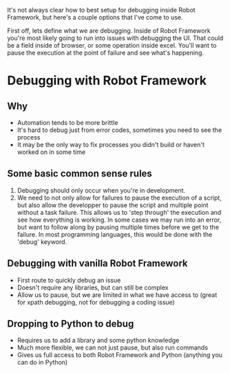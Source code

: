 It's not always clear how to best setup for debugging inside Robot Framework, but here's a couple options that I've come to use.

First off, lets define what we are debugging. Inside of Robot Framework you're most likely going to run into issues with debugging the UI. That could be a field inside of browser, or some operation inside excel. You'll want to pause the execution at the point of failure and see what's happening.


# Debugging with Robot Framework

## Why

- Automation tends to be more brittle
- It's hard to debug just from error codes, sometimes you need to see the process
- It may be the only way to fix processes you didn't build or haven't worked on in some time

## Some basic common sense rules

1. Debugging should only occur when you're in development.
2. We need to not only allow for failures to pause the execution of a script, but also allow the developper to pause the script and multiple point without a task failure. This allows us to 'step through' the execution and see how everything is working. In some cases we may run into an error, but want to follow along by pausing multiple times before we get to the failure. In most programming languages, this would be done with the 'debug' keyword.

## Debugging with vanilla Robot Framework

- First route to quickly debug an issue
- Doesn't require any libraries, but can still be complex
- Allow us to pause, but we are limited in what we have access to (great for xpath debugging, not for debugging a coding issue)

## Dropping to Python to debug

- Requires us to add a library and some python knowledge
- Much more flexible, we can not just pause, but also run commands
- Gives us full access to both Robot Framework and Python (anything you can do in Python)


